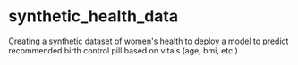 # synthetic_health_data
Creating a synthetic dataset of women's health to deploy a model to predict recommended birth control pill based on vitals (age, bmi, etc.)
